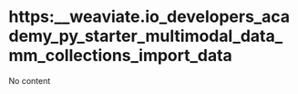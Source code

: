 # https:__weaviate.io_developers_academy_py_starter_multimodal_data_mm_collections_import_data
No content